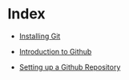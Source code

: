 # Index

* [Installing Git](https://github.com/unipi-projects/extras/blob/main/Other/Git/Installing%20Git/README.md)

* [Introduction to Github](https://github.com/unipi-projects/extras/blob/main/Other/Git/Introduction%20to%20Github/README.md)

* [Setting up a Github Repository](https://github.com/unipi-projects/extras/blob/main/Other/Git/Setting%20up%20a%20GitHub%20Repository/README.md)
